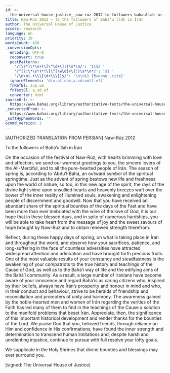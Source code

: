 ```yaml
---
id: >-
  the-universal-house-justice__naw-ruz-2012-to-followers-bahaullah-in-iran__3250514844__en
title: Naw-Rúz 2012 – To the followers of Bahá’u’lláh in Írán
author: The Universal House of Justice
access: research
language: en
priority: 10
wordsCount: 458
_conversionOpts:
  encoding: UTF-8
  reconvert: true
  postPatterns:
    '/(\s*)\*\s+(\[\^\d+\]:)\s*\n/': '$1$2 '
    '/^(?:\*\s*)*(\[\^[\w\d]+\]:)\s*\n*/': '$1 '
    '/\n\n(.+\\\[\d+\\\])$/': '\n\n$1 {¶=none .cite}'
  ignoreElements: 'div.of,nav,a.sd:not(.ef)'
  fnRefEl: sup.ve
  fnTextEl: a.sd.ef
  converter: html
sourceUrl: >-
  https://www.bahai.org/library/authoritative-texts/the-universal-house-of-justice/messages/20120321_001/20120321_001.xhtml
_convertedFrom: >-
  https://www.bahai.org/library/authoritative-texts/the-universal-house-of-justice/messages/20120321_001/20120321_001.xhtml
_softHyphenWords: ''
ocnmd_version: 2
---
```

\[AUTHORIZED TRANSLATION FROM PERSIAN\]
Naw-Rúz 2012

To the followers of Bahá’u’lláh in Írán

On the occasion of the festival of Naw-Rúz, with hearts brimming with love and affection, we send our warmest greetings to you, the sincere lovers of the All-Merciful, and to all the pure-hearted people of Írán. The season of spring is, according to ‘Abdu’l‑Bahá, an outward symbol of the spiritual springtime. Just as the advent of spring bestows new life and freshness upon the world of nature, so too, in this new age of the spirit, the rays of the divine light shine upon unsullied hearts and heavenly breezes waft over the bower of the inner reality of illumined souls, awakening and enlightening people of discernment and goodwill. Now that you have received an abundant share of the spiritual bounties of the days of the Fast and have been more than ever inebriated with the wine of the love of God, it is our hope that in these blessed days, and in spite of numerous hardships, you will be able to take heart from the message of joy and the sweet savours of hope brought by Naw-Rúz and to obtain renewed strength therefrom.

Reflect, during these happy days of spring, on what is taking place in Írán and throughout the world, and observe how your sacrifices, patience, and long-suffering in the face of countless adversities have attracted widespread attention and admiration and have brought forth precious fruits. One of the most valuable results of your constancy and steadfastness is the awakening of your compatriots to the true history and teachings of the Cause of God, as well as to the Bahá’í way of life and the edifying aims of the Bahá’í community. As a result, a large number of Iranians have become aware of your innocence and regard Bahá’ís as caring citizens who, inspired by their beliefs, always have Írán’s prosperity and honour in mind and who, in their conduct and behaviour, strive to be heralds of friendship and reconciliation and promoters of unity and harmony. The awareness gained by the noble-hearted men and women of Írán regarding the verities of the Faith has led many of them to find in the teachings of the Cause a solution to the manifold problems that beset Írán. Appreciate, then, the significance of this important historical development and render thanks for the bounties of the Lord. We praise God that you, beloved friends, through reliance on Him and confidence in His confirmations, have found the inner strength and determination to transcend human limitations and, despite harsh and unrelenting injustice, continue to pursue with full resolve your lofty goals.

We supplicate in the Holy Shrines that divine bounties and blessings may ever surround you.

\[signed: The Universal House of Justice\]
